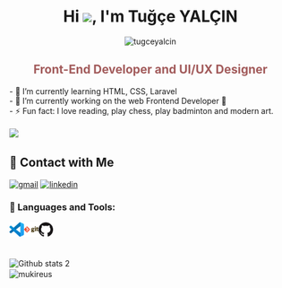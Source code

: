 <h1 align="center">Hi <img src="https://raw.githubusercontent.com/MartinHeinz/MartinHeinz/master/wave.gif" width="10px">, I'm Tuğçe YALÇIN</h1>
 <p align="center"> <img src="https://komarev.com/ghpvc/?username=tugce-yalcin2&label=Profile%20views&color=0e75b6&style=flat" alt="tugceyalcin" /> </p>
 <h2 align="center" style="color:#A25B5B;">Front-End Developer and UI/UX Designer</h2>
- 🌱 I’m currently learning HTML, CSS, Laravel <br>
- 🔭 I’m currently working on the web Frontend Developer 🚀<br>
- ⚡ Fun fact: I love reading, play chess, play badminton and modern art.<br> <br>

<img src="https://c.tenor.com/bQCHJwgCNuMAAAAM/kitten-cat.gif" width="auto">

<!---
tugce-yalcin/tugce-yalcin is a ✨ special ✨ repository because its `README.md` (this file) appears on your GitHub profile.
You can click the Preview link to take a look at your changes.
--->
<br>
  
## 🤙 Contact with Me

[![gmail](https://img.shields.io/badge/Gmail-D14836?style=for-the-badge&logo=gmail&logoColor=white)](mailtotugceyal@hotmail.com)
[![linkedin](https://img.shields.io/badge/LinkedIn-0077B5?style=for-the-badge&logo=linkedin&logoColor=white)](https://www.linkedin.com/in/tu%C4%9F%C3%A7e-yal%C3%A7%C4%B1n-36438819a)




### 🔧 Languages and Tools:

[<img align="left" alt="Visual Studio Code" width="26px" src="https://raw.githubusercontent.com/github/explore/80688e429a7d4ef2fca1e82350fe8e3517d3494d/topics/visual-studio-code/visual-studio-code.png" />][vsCode]
[<img align="left" alt="Git" width="26px" src="https://raw.githubusercontent.com/github/explore/80688e429a7d4ef2fca1e82350fe8e3517d3494d/topics/git/git.png" />][git]
[<img align="left" alt="GitHub" width="26px" src="https://raw.githubusercontent.com/github/explore/78df643247d429f6cc873026c0622819ad797942/topics/github/github.png" />][github]

<br />


[vsCode]: https://code.visualstudio.com/
[git]: https://git-scm.com/
[github]: https://github.com/IbrahimTalha0


<br />
<br />


![Github stats 2](https://github-readme-stats.vercel.app/api?username=tugce-yalcin&show_icons=true&theme=radical)<br>
<img height="180em" align="center" src="https://github-readme-stats.vercel.app/api/top-langs?username=tugce-yalcin&show_icons=true&locale=en&layout=compact&langs_count=8&theme=algolia" alt="mukireus"/>


